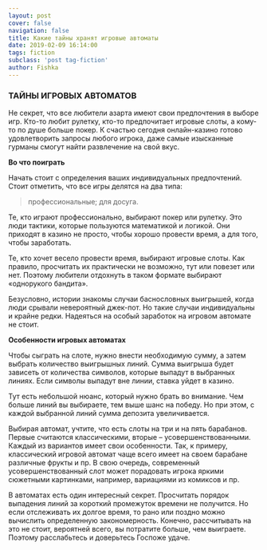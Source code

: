 ```yaml
---
layout: post
cover: false
navigation: false
title: Какие тайны хранят игровые автоматы
date: 2019-02-09 16:14:00
tags: fiction
subclass: 'post tag-fiction'
author: Fishka
---
```


### ТАЙНЫ ИГРОВЫХ АВТОМАТОВ

Не секрет, что все любители азарта имеют свои предпочтения в выборе игр. Кто-то любит рулетку, кто-то предпочитает игровые слоты, а кому-то по душе больше покер. К счастью сегодня онлайн-казино готово удовлетворить запросы любого игрока, даже самые изысканные гурманы смогут найти развлечение на свой вкус. 

**Во что поиграть**

Начать стоит с определения ваших индивидуальных предпочтений. Стоит отметить, что все игры делятся на два типа:

> профессиональные;
> для досуга.

Те, кто играют профессионально, выбирают покер или рулетку. Это люди тактики, которые пользуются математикой и логикой. Они приходят в казино не просто, чтобы хорошо провести время, а для того, чтобы заработать. 

Те, кто хочет весело провести время, выбирают игровые слоты. Как правило, просчитать их практически не возможно, тут или повезет или нет. Поэтому любители отдохнуть в таком формате выбирают «однорукого бандита».

Безусловно, истории знакомы случаи баснословных выигрышей, когда люди срывали невероятный джек-пот. Но такие случаи индивидуальны и крайне редки. Надеяться на особый заработок на игровом автомате не стоит. 

**Особенности игровых автоматах**

Чтобы сыграть на слоте, нужно внести необходимую сумму, а затем выбрать количество выигрышных линий. Сумма выигрыша будет зависеть от количества символов, которые выпадут в выбранных линиях. Если символы выпадут вне линии, ставка уйдет в казино.

Тут есть небольшой нюанс, который нужно брать во внимание. Чем больше линий вы выбираете, тем выше шанс на победу. Но при этом, с каждой выбранной линий сумма депозита увеличивается. 

Выбирая автомат, учтите, что есть слоты на три и на пять барабанов. Первые считаются классическими, вторые – усовершенствованными. Каждый из вариантов имеет свои особенности. Так, к примеру, классический игровой автомат чаще всего имеет на своем барабане различные фрукты и пр. В свою очередь, современный усовершенствованный слот может порадовать игрока яркими сюжетными картинками, например, вариациями из комиксов и пр. 

В автоматах есть один интересный секрет. Просчитать порядок выпадения линий за короткий промежуток времени не получится. Но если отслеживать их долгое время, то рано или поздно можно вычислить определенную закономерность. Конечно, рассчитывать на это не стоит, вероятней всего, вы потратите больше, чем выиграете. Поэтому расслабьтесь и доверьтесь Госпоже удаче. 
